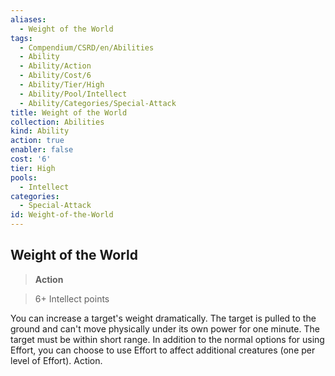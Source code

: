 ```yaml
---
aliases:
  - Weight of the World
tags:
  - Compendium/CSRD/en/Abilities
  - Ability
  - Ability/Action
  - Ability/Cost/6
  - Ability/Tier/High
  - Ability/Pool/Intellect
  - Ability/Categories/Special-Attack
title: Weight of the World
collection: Abilities
kind: Ability
action: true
enabler: false
cost: '6'
tier: High
pools:
  - Intellect
categories:
  - Special-Attack
id: Weight-of-the-World
---
```

## Weight of the World    
>**Action**    
>6+ Intellect points  
    
You can increase a target's weight dramatically. The target is pulled to the ground and can't move physically under its own power for one minute. The target must be within short range. In addition to the normal options for using Effort, you can choose to use Effort to affect additional creatures (one per level of Effort). Action.

